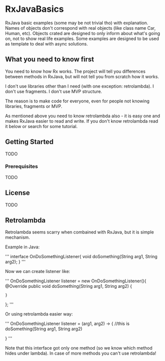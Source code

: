 # RxJavaBasics

RxJava basic examples (some may be not trivial tho) with explanation.
Names of objects don't correspond with real objects (like class name Car, Human, etc).
Objects crated are designed to only inform about what's going on, not to show real life examples.
Some examples are designed to be used as template to deal with async solutions.

## What you need to know first

You need to know how Rx works.
The project will tell you differences between methods in RxJava, but will not tell you from scratch how it works.

I don't use libraries other than I need (with one exception: retrolambda).
I don't use fragments.
I don't use MVP structure.

The reason is to make code for everyone, even for people not knowing libraries, fragments or MVP.

As mentioned above you need to know retrolambda also - it is easy one and makes RxJava easier to read and write.
If you don't know retrolambda read it below or search for some tutorial.

## Getting Started

TODO

### Prerequisites

TODO

## License

TODO

## Retrolambda

Retrolambda seems scarry when combained with RxJava, but it is simple mechanism.

Example in Java:

'''
interface OnDoSomethingListener{
  void doSomething(String arg1, String arg2);
}
'''

Now we can create listener like:

'''
OnDoSomethingListener listener = new OnDoSomethingListener(){
    @Override
    public void doSomething(String arg1, String arg2) {
        
    }
};
'''

Or using retrolambda easier way:

'''
OnDoSomethingListener listener = (arg1, arg2) -> { //this is doSomething(String arg1, String arg2)

}
'''

Note that this interface got only one method (so we know which method hides under lambda).
In case of more methods you can't use retrolambda!
